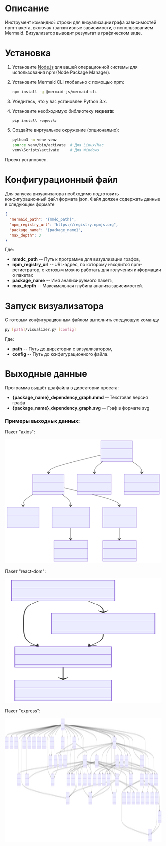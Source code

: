 # Описание
Инструмент командной строки для визуализации графа зависимостей npm-пакета, 
включая транзитивные зависимости, с использованием Mermaid. 
Визуализатор выводит результат в графическом виде.

# Установка
1. Установите [Node.js](https://nodejs.org/) для вашей операционной системы для использования npm (Node Package Manager).
   
2. Установите Mermaid CLI глобально с помощью npm:
   ```bash
   npm install -g @mermaid-js/mermaid-cli
   ```
   
3. Убедитесь, что у вас установлен Python 3.x.

4. Установите необходимую библиотеку **requests**:
   ```bash
   pip install requests
   ```
5. Создайте виртуальное окружение (опционально):
   ```bash
   python3 -m venv venv
   source venv/bin/activate  # Для Linux/Mac
   venv\Scripts\activate     # Для Windows
   ```

Проект установлен.

# Конфигурационный файл

Для запуска визуализатора необходимо подготовить конфигурационный файл формата json.
Файл должен содержать данные в следующем формате:
```json
{
  "mermaid_path": "{mmdc_path}",
  "npm_registry_url": "https://registry.npmjs.org",
  "package_name": "{package_name}",
  "max_depth": 3
}
```

Где:
- **mmdc_path** -- Путь к программе для визуализации графов,
- **npm_registry_url** -- URL-адрес, по которому находится npm-регистратор, 
с которым можно работать для получения информации о пакетах
- **package_name** -- Имя анализируемого пакета,
- **max_depth** -- Максимальная глубина анализа зависимостей.


# Запуск визуализатора

С готовым конфигурационным файлом выполнить следующую команду
```bash
py [path]/visualizer.py [config]
```

Где:

- **path** -- Путь до директории с визуализатором,
- **config** -- Путь до конфигурационного файла.

# Выходные данные

Программа выдаёт два файла в директории проекта:

- **{package_name}_dependency_graph.mmd** -- Текстовая версия графа
- **{package_name}_dependency_graph.svg** -- Граф в формате svg

### Примеры выходных данных:

Пакет "axios":
<p align="left">
  <img src="axios_dependency_graph.svg" width="600" height="400" alt="Dependency Graph">
</p>

Пакет "react-dom":
<p align="left">
  <img src="react-dom_dependency_graph.svg" width="600" height="400" alt="Dependency Graph">
</p>

Пакет "express":
<p align="left">
  <img src="express_dependency_graph.svg" width="600" height="400" alt="Dependency Graph">
</p>